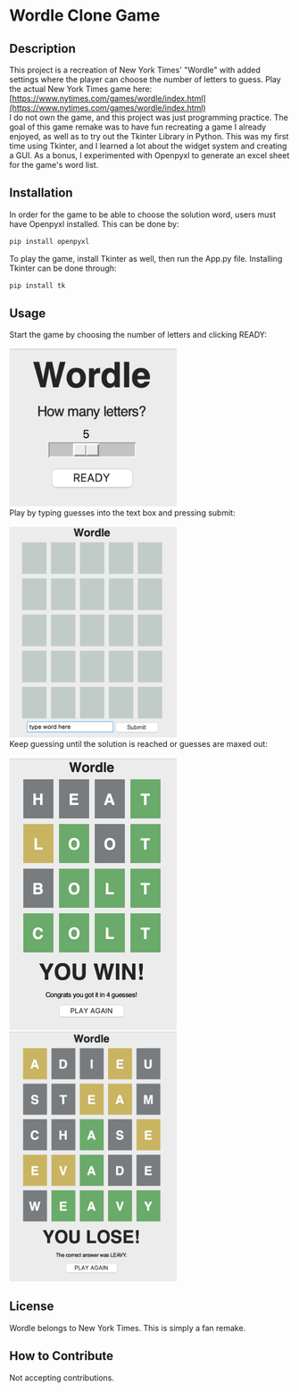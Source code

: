 # Wordle Clone Game

## Description

This project is a recreation of New York Times' "Wordle" with added settings where the player can choose the number of letters to guess.
Play the actual New York Times game here: 
[https://www.nytimes.com/games/wordle/index.html](https://www.nytimes.com/games/wordle/index.html) \
I do not own the game, and this project was just programming practice. 
The goal of this game remake was to have fun recreating a game I already enjoyed, as well as to try out the Tkinter Library in Python. 
This was my first time using Tkinter, and I learned a lot about the widget system and creating a GUI. 
As a bonus, I experimented with Openpyxl to generate an excel sheet for the game's word list. 

## Installation

In order for the game to be able to choose the solution word, users must have Openpyxl installed. This can be done by: 


```sh
pip install openpyxl
```

To play the game, install Tkinter as well, then run the App.py file. 
Installing Tkinter can be done through: 

```sh
pip install tk
```

## Usage
Start the game by choosing the number of letters and clicking READY: \
\
<img src="Images/wordle1.png" alt="drawing" width="300"/> 
\
Play by typing guesses into the text box and pressing submit: \
\
<img src="Images/wordle2.png" alt="drawing" width="300"/>
\
Keep guessing until the solution is reached or guesses are maxed out: \
\
<img src="Images/wordle4.png" alt="drawing" width="300"/>
\
<img src="Images/wordle5.png" alt="drawing" width="300"/>

## License
Wordle belongs to New York Times. This is simply a fan remake.

## How to Contribute

Not accepting contributions. 

